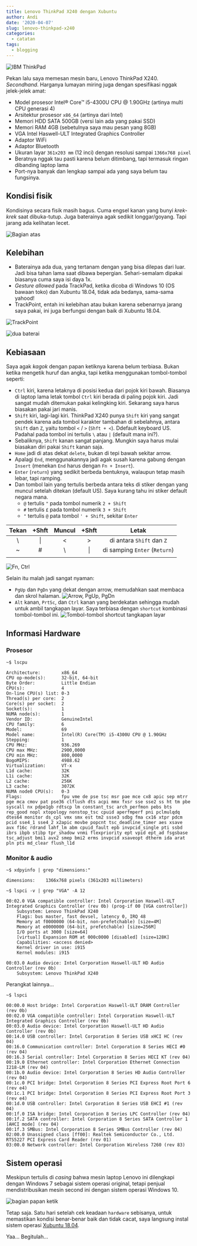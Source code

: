 ```yaml
---
title: Lenovo ThinkPad X240 dengan Xubuntu
author: Andi
date: '2020-04-07'
slug: lenovo-thinkpad-x240
categories:
  - catatan
tags:
  - blogging
---
```


![IBM ThinkPad](../post/2020-04-07-lenovo-thinkpad-x240_files/logo_thinkpad.jpg)

Pekan lalu saya memesan mesin baru, Lenovo ThinkPad X240. _Secondhand_. Harganya lumayan miring juga dengan spesifikasi nggak jelek-jelek amat:

- Model prosesor Intel® Core™ i5-4300U CPU @ 1.90GHz (artinya multi CPU generasi 4)
- Arsitektur prosesor `x86_64` (artinya dari Intel)
- Memori HDD SATA 500GB (versi lain ada yang pakai SSD)
- Memori RAM 4GB (sebetulnya saya mau pesan yang 8GB)
- VGA Intel Haswell-ULT Integrated Graphics Controller
- Adaptor WiFi
- Adaptor Bluetooth
- Ukuran layar `361x203 mm` (12 inci) dengan resolusi sampai `1366x768 pixel`
- Beratnya nggak tau pasti karena belum ditimbang, tapi termasuk ringan dibanding laptop lama
- Port-nya banyak dan lengkap sampai ada yang saya belum tau fungsinya.

## Kondisi fisik

Kondisinya secara fisik masih bagus. Cuma engsel kanan yang bunyi _krek-krek_ saat dibuka-tutup. Juga baterainya agak sedikit longgar/goyang. Tapi jarang ada kelihatan lecet.

![Bagian atas](/post/2020-04-07-lenovo-thinkpad-x240_files/bagian-atas.jpg)

## Kelebihan

- Baterainya ada dua, yang tertanam dengan yang bisa dilepas dari luar. Jadi bisa tahan lama saat dibawa bepergian. Sehari-semalam dipakai biasanya cuma saya isi daya 1x.
- _Gesture allowed_ pada TrackPad, ketika dicoba di Windows 10 (OS bawaan toko) dan Xubuntu 18.04, tidak ada bedanya, sama-sama yahood!
- TrackPoint, entah ini kelebihan atau bukan karena sebenarnya jarang saya pakai, ini juga berfungsi dengan baik di Xubuntu 18.04.

![TrackPoint](/post/2020-04-07-lenovo-thinkpad-x240_files/trackpoint.jpg)

![dua baterai](/post/2020-04-07-lenovo-thinkpad-x240_files/baterai.jpg)

## Kebiasaan

Saya agak _kagok_ dengan papan ketiknya karena belum terbiasa. Bukan ketika mengetik huruf dan angka, tapi ketika menggunakan tombol-tombol seperti:

- `Ctrl` kiri, karena letaknya di posisi kedua dari pojok kiri bawah. Biasanya di laptop lama letak tombol `Ctrl` kiri berada di paling pojok kiri. Jadi sangat mudah ditemukan pakai kelingking kiri. Sekarang saya harus biasakan pakai jari manis.
- `Shift` kiri, lagi-lagi kiri. ThinkPad X240 punya `Shift` kiri yang sangat pendek karena ada tombol karakter tambahan di sebelahnya, antara `Shift` dan `Z`, yaitu tombol `<` / `>` (`Shft + <`). Ddefault keyboard US. Padahal pada tombol ini tertulis `\` atau `|` (default mana ini?).
- Sebaliknya, `Shift` kanan sangat panjang. Mungkin saya harus mulai biasakan diri pakai `Shift` kanan saja.
- `Home` jadi di atas dekat `delete`, bukan di tepi bawah sekitar arrow.
- Apalagi `End`, menggunakannya jadi agak susah karena gabung dengan `Insert` (menekan `End` harus dengan `Fn + Insert`).
- `Enter` (`return`) yang sedikit berbeda bentuknya, walaupun tetap masih lebar, tapi ramping.
- Dan tombol lain yang tertulis berbeda antara teks di stiker dengan yang muncul setelah ditekan (default US). Saya kurang tahu ini stiker default negara mana.
  - `@` tertulis `"` pada tombol numerik `2 + Shift`
  - `#` tertulis `£` pada tombol numerik `3 + Shift`
  - `"` tertulis `@` pata tombol `' + Shift`, sekitar `Enter`

| Tekan 	|  +Shft 	| Muncul 	|  +Shft 	|             Letak             	|
|:------:	|:------:	|:------:	|:------:	|:------------------------------:	|
|    \   	|   \|   	|    <   	|    >   	|    di antara `Shift` dan `Z`   	|
|    ~   	|    #   	|    \   	|   \|   	| di samping `Enter` (`Return`) 	|
|        	|        	|        	|        	|                               	|

![`Fn`, `Ctrl`](../post/2020-04-07-lenovo-thinkpad-x240_files/Fn+Ctrl.jpg)

Selain itu malah jadi sangat nyaman:

- `PgUp` dan `PgDn` yang dekat dengan arrow, memudahkan saat membaca dan skrol halaman.
  ![Arrow, PgUp, PgDn](/post/2020-04-07-lenovo-thinkpad-x240_files/arrow.jpg)
- `Alt` kanan, `PrtSc`, dan `Ctrl` kanan yang berdekatan sehingga mudah untuk ambil tangkapan layar. Saya terbiasa dengan `shortcut` kombinasi tombol-tombol ini.
  ![Tombol-tombol shortcut tangkapan layar](/post/2020-04-07-lenovo-thinkpad-x240_files/ptscn.jpg)

## Informasi Hardware

### Prosesor

```{bash}
~$ lscpu
```

```
Architecture:        x86_64
CPU op-mode(s):      32-bit, 64-bit
Byte Order:          Little Endian
CPU(s):              4
On-line CPU(s) list: 0-3
Thread(s) per core:  2
Core(s) per socket:  2
Socket(s):           1
NUMA node(s):        1
Vendor ID:           GenuineIntel
CPU family:          6
Model:               69
Model name:          Intel(R) Core(TM) i5-4300U CPU @ 1.90GHz
Stepping:            1
CPU MHz:             936.269
CPU max MHz:         2900,0000
CPU min MHz:         800,0000
BogoMIPS:            4988.62
Virtualization:      VT-x
L1d cache:           32K
L1i cache:           32K
L2 cache:            256K
L3 cache:            3072K
NUMA node0 CPU(s):   0-3
Flags:               fpu vme de pse tsc msr pae mce cx8 apic sep mtrr pge mca cmov pat pse36 clflush dts acpi mmx fxsr sse sse2 ss ht tm pbe syscall nx pdpe1gb rdtscp lm constant_tsc arch_perfmon pebs bts rep_good nopl xtopology nonstop_tsc cpuid aperfmperf pni pclmulqdq dtes64 monitor ds_cpl vmx smx est tm2 ssse3 sdbg fma cx16 xtpr pdcm pcid sse4_1 sse4_2 x2apic movbe popcnt tsc_deadline_timer aes xsave avx f16c rdrand lahf_lm abm cpuid_fault epb invpcid_single pti ssbd ibrs ibpb stibp tpr_shadow vnmi flexpriority ept vpid ept_ad fsgsbase tsc_adjust bmi1 avx2 smep bmi2 erms invpcid xsaveopt dtherm ida arat pln pts md_clear flush_l1d
```

### Monitor & audio

```{bash}
~$ xdpyinfo | grep "dimensions:"
```

```
dimensions:    1366x768 pixels (361x203 millimeters)
```

```{bash}
~$ lspci -v | grep "VGA" -A 12
```

```
00:02.0 VGA compatible controller: Intel Corporation Haswell-ULT Integrated Graphics Controller (rev 0b) (prog-if 00 [VGA controller])
	Subsystem: Lenovo ThinkPad X240
	Flags: bus master, fast devsel, latency 0, IRQ 48
	Memory at f0000000 (64-bit, non-prefetchable) [size=4M]
	Memory at e0000000 (64-bit, prefetchable) [size=256M]
	I/O ports at 3000 [size=64]
	[virtual] Expansion ROM at 000c0000 [disabled] [size=128K]
	Capabilities: <access denied>
	Kernel driver in use: i915
	Kernel modules: i915

00:03.0 Audio device: Intel Corporation Haswell-ULT HD Audio Controller (rev 0b)
	Subsystem: Lenovo ThinkPad X240
```

Perangkat lainnya...

```{bash}
~$ lspci
```

```
00:00.0 Host bridge: Intel Corporation Haswell-ULT DRAM Controller (rev 0b)
00:02.0 VGA compatible controller: Intel Corporation Haswell-ULT Integrated Graphics Controller (rev 0b)
00:03.0 Audio device: Intel Corporation Haswell-ULT HD Audio Controller (rev 0b)
00:14.0 USB controller: Intel Corporation 8 Series USB xHCI HC (rev 04)
00:16.0 Communication controller: Intel Corporation 8 Series HECI #0 (rev 04)
00:16.3 Serial controller: Intel Corporation 8 Series HECI KT (rev 04)
00:19.0 Ethernet controller: Intel Corporation Ethernet Connection I218-LM (rev 04)
00:1b.0 Audio device: Intel Corporation 8 Series HD Audio Controller (rev 04)
00:1c.0 PCI bridge: Intel Corporation 8 Series PCI Express Root Port 6 (rev e4)
00:1c.1 PCI bridge: Intel Corporation 8 Series PCI Express Root Port 3 (rev e4)
00:1d.0 USB controller: Intel Corporation 8 Series USB EHCI #1 (rev 04)
00:1f.0 ISA bridge: Intel Corporation 8 Series LPC Controller (rev 04)
00:1f.2 SATA controller: Intel Corporation 8 Series SATA Controller 1 [AHCI mode] (rev 04)
00:1f.3 SMBus: Intel Corporation 8 Series SMBus Controller (rev 04)
02:00.0 Unassigned class [ff00]: Realtek Semiconductor Co., Ltd. RTS5227 PCI Express Card Reader (rev 01)
03:00.0 Network controller: Intel Corporation Wireless 7260 (rev 83)
```

## Sistem operasi

Meskipun tertulis di _casing_ bahwa mesin laptop Lenovo ini dilengkapi dengan Windows 7 sebagai sistem operasi original, tetapi penjual mendistribusikan mesin second ini dengan sistem operasi Windows 10.

![bagian papan ketik](/post/2020-04-07-lenovo-thinkpad-x240_files/dalam.jpg)

Tetap saja. Satu hari setelah cek keadaan `hardware` sebisanya, untuk memastikan kondisi benar-benar baik dan tidak cacat, saya langsung instal sistem operasi [Xubuntu 18.04](https://xubuntu.org/).

Yaa... Begitulah...